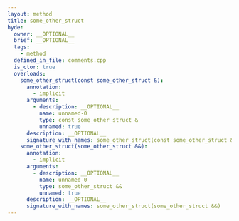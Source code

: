 ```yaml
---
layout: method
title: some_other_struct
hyde:
  owner: __OPTIONAL__
  brief: __OPTIONAL__
  tags:
    - method
  defined_in_file: comments.cpp
  is_ctor: true
  overloads:
    some_other_struct(const some_other_struct &):
      annotation:
        - implicit
      arguments:
        - description: __OPTIONAL__
          name: unnamed-0
          type: const some_other_struct &
          unnamed: true
      description: __OPTIONAL__
      signature_with_names: some_other_struct(const some_other_struct &)
    some_other_struct(some_other_struct &&):
      annotation:
        - implicit
      arguments:
        - description: __OPTIONAL__
          name: unnamed-0
          type: some_other_struct &&
          unnamed: true
      description: __OPTIONAL__
      signature_with_names: some_other_struct(some_other_struct &&)
---
```


